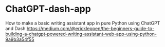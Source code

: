 # ChatGPT-dash-app
How to make a basic writing assistant app in pure Python using ChatGPT and Dash
https://medium.com/@erickleppen/the-beginners-guide-to-building-a-chatgpt-powered-writing-assistant-web-app-using-python-9a9b3a54f55
